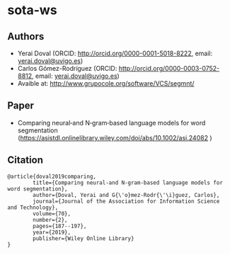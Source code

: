 # sota-ws

## Authors
- Yerai Doval (ORCID: http://orcid.org/0000-0001-5018-8222, email: yerai.doval@uvigo.es)
- Carlos Gómez-Rodríguez (ORCID: http://orcid.org/0000-0003-0752-8812, email: yerai.doval@uvigo.es)
- Avaible at: http://www.grupocole.org/software/VCS/segmnt/

## Paper
- Comparing neural‐and N‐gram‐based language models for word segmentation (https://asistdl.onlinelibrary.wiley.com/doi/abs/10.1002/asi.24082 )

## Citation
```
@article{doval2019comparing,
        title={Comparing neural-and N-gram-based language models for word segmentation},
        author={Doval, Yerai and G{\'o}mez-Rodr{\'\i}guez, Carlos},
        journal={Journal of the Association for Information Science and Technology},
        volume={70},
        number={2},
        pages={187--197},
        year={2019},
        publisher={Wiley Online Library}
}
```
